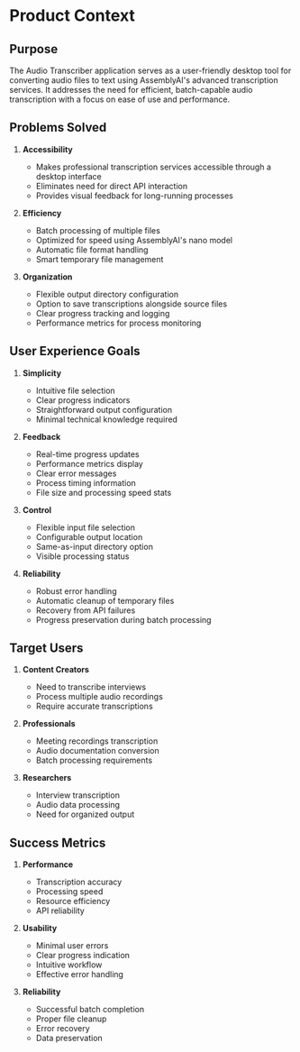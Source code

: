 # Product Context

## Purpose
The Audio Transcriber application serves as a user-friendly desktop tool for converting audio files to text using AssemblyAI's advanced transcription services. It addresses the need for efficient, batch-capable audio transcription with a focus on ease of use and performance.

## Problems Solved
1. **Accessibility**
   - Makes professional transcription services accessible through a desktop interface
   - Eliminates need for direct API interaction
   - Provides visual feedback for long-running processes

2. **Efficiency**
   - Batch processing of multiple files
   - Optimized for speed using AssemblyAI's nano model
   - Automatic file format handling
   - Smart temporary file management

3. **Organization**
   - Flexible output directory configuration
   - Option to save transcriptions alongside source files
   - Clear progress tracking and logging
   - Performance metrics for process monitoring

## User Experience Goals
1. **Simplicity**
   - Intuitive file selection
   - Clear progress indicators
   - Straightforward output configuration
   - Minimal technical knowledge required

2. **Feedback**
   - Real-time progress updates
   - Performance metrics display
   - Clear error messages
   - Process timing information
   - File size and processing speed stats

3. **Control**
   - Flexible input file selection
   - Configurable output location
   - Same-as-input directory option
   - Visible processing status

4. **Reliability**
   - Robust error handling
   - Automatic cleanup of temporary files
   - Recovery from API failures
   - Progress preservation during batch processing

## Target Users
1. **Content Creators**
   - Need to transcribe interviews
   - Process multiple audio recordings
   - Require accurate transcriptions

2. **Professionals**
   - Meeting recordings transcription
   - Audio documentation conversion
   - Batch processing requirements

3. **Researchers**
   - Interview transcription
   - Audio data processing
   - Need for organized output

## Success Metrics
1. **Performance**
   - Transcription accuracy
   - Processing speed
   - Resource efficiency
   - API reliability

2. **Usability**
   - Minimal user errors
   - Clear progress indication
   - Intuitive workflow
   - Effective error handling

3. **Reliability**
   - Successful batch completion
   - Proper file cleanup
   - Error recovery
   - Data preservation 